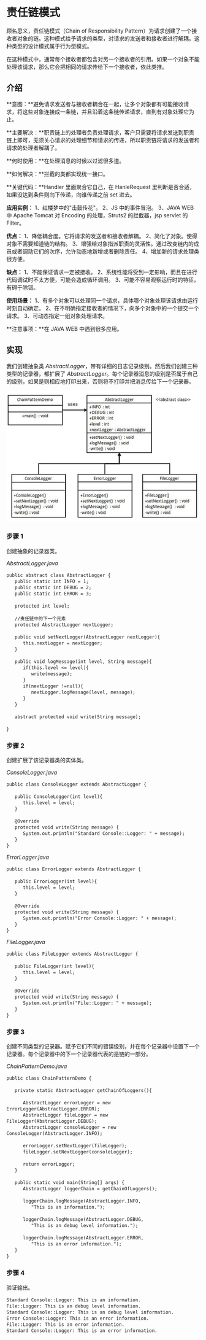 
# 责任链模式

顾名思义，责任链模式（Chain of Responsibility Pattern）为请求创建了一个接收者对象的链。这种模式给予请求的类型，对请求的发送者和接收者进行解耦。这种类型的设计模式属于行为型模式。

在这种模式中，通常每个接收者都包含对另一个接收者的引用。如果一个对象不能处理该请求，那么它会把相同的请求传给下一个接收者，依此类推。

## 介绍

**意图：**避免请求发送者与接收者耦合在一起，让多个对象都有可能接收请求，将这些对象连接成一条链，并且沿着这条链传递请求，直到有对象处理它为止。

**主要解决：**职责链上的处理者负责处理请求，客户只需要将请求发送到职责链上即可，无须关心请求的处理细节和请求的传递，所以职责链将请求的发送者和请求的处理者解耦了。

**何时使用：**在处理消息的时候以过滤很多道。

**如何解决：**拦截的类都实现统一接口。

**关键代码：**Handler 里面聚合它自己，在 HanleRequest 里判断是否合适，如果没达到条件则向下传递，向谁传递之前 set 进去。

**应用实例：** 1、红楼梦中的"击鼓传花"。 2、JS 中的事件冒泡。 3、JAVA WEB 中 Apache Tomcat 对 Encoding 的处理，Struts2 的拦截器，jsp servlet 的 Filter。

**优点：** 1、降低耦合度。它将请求的发送者和接收者解耦。 2、简化了对象。使得对象不需要知道链的结构。 3、增强给对象指派职责的灵活性。通过改变链内的成员或者调动它们的次序，允许动态地新增或者删除责任。 4、增加新的请求处理类很方便。

**缺点：** 1、不能保证请求一定被接收。 2、系统性能将受到一定影响，而且在进行代码调试时不太方便，可能会造成循环调用。 3、可能不容易观察运行时的特征，有碍于除错。

**使用场景：** 1、有多个对象可以处理同一个请求，具体哪个对象处理该请求由运行时刻自动确定。 2、在不明确指定接收者的情况下，向多个对象中的一个提交一个请求。 3、可动态指定一组对象处理请求。

**注意事项：**在 JAVA WEB 中遇到很多应用。

## 实现

我们创建抽象类 _AbstractLogger_，带有详细的日志记录级别。然后我们创建三种类型的记录器，都扩展了 _AbstractLogger_。每个记录器消息的级别是否属于自己的级别，如果是则相应地打印出来，否则将不打印并把消息传给下一个记录器。

![责任链模式的 UML 图](../img/chain_pattern_uml_diagram.jpg)

### 步骤 1

创建抽象的记录器类。

_AbstractLogger.java_

```
public abstract class AbstractLogger {
   public static int INFO = 1;
   public static int DEBUG = 2;
   public static int ERROR = 3;

   protected int level;

   //责任链中的下一个元素
   protected AbstractLogger nextLogger;

   public void setNextLogger(AbstractLogger nextLogger){
      this.nextLogger = nextLogger;
   }

   public void logMessage(int level, String message){
      if(this.level <= level){
         write(message);
      }
      if(nextLogger !=null){
         nextLogger.logMessage(level, message);
      }
   }

   abstract protected void write(String message);

}

```

### 步骤 2

创建扩展了该记录器类的实体类。

_ConsoleLogger.java_

```
public class ConsoleLogger extends AbstractLogger {

   public ConsoleLogger(int level){
      this.level = level;
   }

   @Override
   protected void write(String message) {		
      System.out.println("Standard Console::Logger: " + message);
   }
}

```

_ErrorLogger.java_

```
public class ErrorLogger extends AbstractLogger {

   public ErrorLogger(int level){
      this.level = level;
   }

   @Override
   protected void write(String message) {		
      System.out.println("Error Console::Logger: " + message);
   }
}

```

_FileLogger.java_

```
public class FileLogger extends AbstractLogger {

   public FileLogger(int level){
      this.level = level;
   }

   @Override
   protected void write(String message) {		
      System.out.println("File::Logger: " + message);
   }
}

```

### 步骤 3

创建不同类型的记录器。赋予它们不同的错误级别，并在每个记录器中设置下一个记录器。每个记录器中的下一个记录器代表的是链的一部分。

_ChainPatternDemo.java_

```
public class ChainPatternDemo {

   private static AbstractLogger getChainOfLoggers(){

      AbstractLogger errorLogger = new ErrorLogger(AbstractLogger.ERROR);
      AbstractLogger fileLogger = new FileLogger(AbstractLogger.DEBUG);
      AbstractLogger consoleLogger = new ConsoleLogger(AbstractLogger.INFO);

      errorLogger.setNextLogger(fileLogger);
      fileLogger.setNextLogger(consoleLogger);

      return errorLogger;	
   }

   public static void main(String[] args) {
      AbstractLogger loggerChain = getChainOfLoggers();

      loggerChain.logMessage(AbstractLogger.INFO, 
         "This is an information.");

      loggerChain.logMessage(AbstractLogger.DEBUG, 
         "This is an debug level information.");

      loggerChain.logMessage(AbstractLogger.ERROR, 
         "This is an error information.");
   }
}

```

### 步骤 4

验证输出。

```
Standard Console::Logger: This is an information.
File::Logger: This is an debug level information.
Standard Console::Logger: This is an debug level information.
Error Console::Logger: This is an error information.
File::Logger: This is an error information.
Standard Console::Logger: This is an error information.

```

